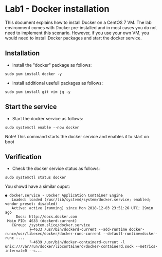 # Lab1 - Docker installation
This document explains how to install Docker on a CentOS 7 VM.
The lab environment comes with Docker pre-installed and in most cases you do not need to implement this scenario. However, if you use your own VM, you would need to install Docker packages and start the docker service.

## Installation
- Install the "docker" package as follows:

```
sudo yum install docker -y
```

- Install additional usefull packages as follows:

```
sudo yum install git vim jq -y
```

## Start the service
- Start the docker service as follows:

```
sudo systemctl enable --now docker
```
Note! This command starts the docker service and enables it to start on boot

## Verification
- Check the docker service status as follows:

```
sudo systemctl status docker
```

You showd have a similar ouput:

```
● docker.service - Docker Application Container Engine
   Loaded: loaded (/usr/lib/systemd/system/docker.service; enabled; vendor preset: disabled)
   Active: active (running) since Mon 2018-12-03 23:51:26 UTC; 29min ago
     Docs: http://docs.docker.com
 Main PID: 4633 (dockerd-current)
   CGroup: /system.slice/docker.service
           ├─4633 /usr/bin/dockerd-current --add-runtime docker-runc=/usr/libexec/docker/docker-runc-current --default-runtime=docker-runc -...
           └─4639 /usr/bin/docker-containerd-current -l unix:///var/run/docker/libcontainerd/docker-containerd.sock --metrics-interval=0 --s...
```
